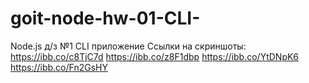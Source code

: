 # goit-node-hw-01-CLI-
Node.js д/з №1 CLI приложение
Ссылки на скриншоты:
https://ibb.co/c8TjC7d
https://ibb.co/z8F1dbp
https://ibb.co/YtDNpK6
https://ibb.co/Fn2GsHY
